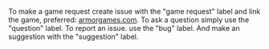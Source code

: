 


To make a game request create issue with the "game request" label and link the game, preferred: [armorgames.com](armorgames.com).
To ask a question simply use the "question" label.
To report an issue. use the "bug" label.
And make an suggestion with the "suggestion" label.
